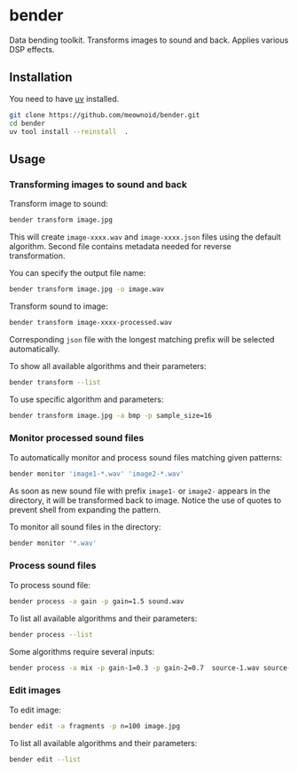 # bender

Data bending toolkit. Transforms images to sound and back. Applies various DSP effects.

## Installation

You need to have [uv](https://github.com/astral-sh/uv) installed.

```bash
git clone https://github.com/meownoid/bender.git
cd bender
uv tool install --reinstall  .
```

## Usage

### Transforming images to sound and back

Transform image to sound:

```bash
bender transform image.jpg
```

This will create `image-xxxx.wav` and `image-xxxx.json` files using the default algorithm. Second file contains metadata needed for reverse transformation.

You can specify the output file name:

```bash
bender transform image.jpg -o image.wav
```

Transform sound to image:

```bash
bender transform image-xxxx-processed.wav
```

Corresponding `json` file with the longest matching prefix will be selected automatically.

To show all available algorithms and their parameters:

```bash
bender transform --list
```

To use specific algorithm and parameters:

```bash
bender transform image.jpg -a bmp -p sample_size=16
```

### Monitor processed sound files

To automatically monitor and process sound files matching given patterns:

```bash
bender monitor 'image1-*.wav' 'image2-*.wav'
```

As soon as new sound file with prefix `image1-` or `image2-` appears in the directory, it will be transformed back to image.
Notice the use of quotes to prevent shell from expanding the pattern.

To monitor all sound files in the directory:

```bash
bender monitor '*.wav'
```

### Process sound files

To process sound file:

```bash
bender process -a gain -p gain=1.5 sound.wav
```

To list all available algorithms and their parameters:

```bash
bender process --list
```

Some algorithms require several inputs:

```bash
bender process -a mix -p gain-1=0.3 -p gain-2=0.7  source-1.wav source-2.wav
```

### Edit images

To edit image:

 ```bash
 bender edit -a fragments -p n=100 image.jpg
 ```

To list all available algorithms and their parameters:

```bash
bender edit --list
```
